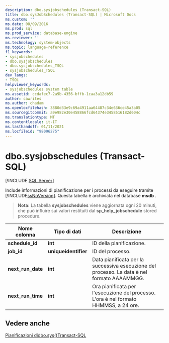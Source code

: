 ```yaml
---
description: dbo.sysjobschedules (Transact-SQL)
title: dbo.sysJobSchedules (Transact-SQL) | Microsoft Docs
ms.custom: ''
ms.date: 08/09/2016
ms.prod: sql
ms.prod_service: database-engine
ms.reviewer: ''
ms.technology: system-objects
ms.topic: language-reference
f1_keywords:
- sysjobschedules
- dbo.sysjobschedules
- dbo.sysjobschedules_TSQL
- sysjobschedules_TSQL
dev_langs:
- TSQL
helpviewer_keywords:
- sysjobschedules system table
ms.assetid: ccdafec7-2a9b-4356-bffb-1caa3a12db59
author: cawrites
ms.author: chadam
ms.openlocfilehash: 3880d33e9c69a4911aa64487c34e636ce45a3a05
ms.sourcegitcommit: a9e982e30e458866fcd64374e3458516182d604c
ms.translationtype: MT
ms.contentlocale: it-IT
ms.lasthandoff: 01/11/2021
ms.locfileid: "98096275"
---
```

# <a name="dbosysjobschedules-transact-sql"></a>dbo.sysjobschedules (Transact-SQL)
[!INCLUDE [SQL Server](../../includes/applies-to-version/sqlserver.md)]

  Include informazioni di pianificazione per i processi da eseguire tramite [!INCLUDE[ssNoVersion](../../includes/ssnoversion-md.md)]. Questa tabella è archiviata nel database **msdb** .  
  
> **Nota:** La tabella **sysjobschedules** viene aggiornata ogni 20 minuti, che può influire sui valori restituiti dal **sp_help_jobschedule** stored procedure.  
  
|Nome colonna|Tipo di dati|Descrizione|  
|-----------------|---------------|-----------------|  
|**schedule_id**|**int**|ID della pianificazione.|  
|**job_id**|**uniqueidentifier**|ID del processo.|  
|**next_run_date**|**int**|Data pianificata per la successiva esecuzione del processo. La data è nel formato AAAAMMGG.|  
|**next_run_time**|**int**|Ora pianificata per l'esecuzione del processo. L'ora è nel formato HHMMSS, a 24 ore.|  
  
## <a name="see-also"></a>Vedere anche  
 [ Pianificazioni didbo.sys&#40;&#41;Transact-SQL ](../../relational-databases/system-tables/dbo-sysschedules-transact-sql.md)  
  
  
